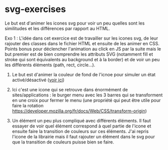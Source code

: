 # svg-exercises

Le but est d'animer les icones svg pour voir un peu quelles sont les similitudes et les différences par rapport au HTML.

Exo 1 : 
L'idée dans cet exercice est de travailler sur les icones svg, de leur rajouter des classes dans le fichier HTML et ensuite de les animer en CSS.
Points bonus pour déclencher l'animation au click en JS par la suite mais le but premier est de bien comprendre les attributs SVG (notamment fill et stroke qui sont équivalents au background et à la border) et de voir un peu les différents éléments (path, rect, circle...).

1) Le but est d'animer la couleur de fond de l'icnoe pour simuler un état activé/désactivé ([voir ici](https://developer.mozilla.org/fr/docs/Web/SVG/Attribute/fill))

2) Ici c'est une icone qui se retrouve dans énormément de sites/applications : le burger menu avec les 3 barres qui se transforment en une croix pour fermer le menu (une propriété qui peut être utile pour faire la rotation https://developer.mozilla.org/fr/docs/Web/CSS/transform-origin)

3) Un élément un peu plus compliqué avec différents éléments. Il faut essayer de voir quel élément correspond à quel partie de l'icone et ensuite faire la transition de couleurs sur ces éléments. J'ai repris l'icone de la librairie mais il faut rajouter un élément dans le svg pour que la transition de couleurs puisse bien se faire.
